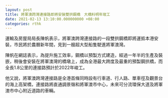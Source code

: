 ```yaml
---
layout: post
title: 將軍澳跨灣連接路即將安裝雙拱鋼橋　大橋料明年竣工
date: 2021-02-13 13:10:00.000000000 +08:00
categories: rthk
---
```


運輸及房屋局局長陳帆表示，將軍澳跨灣連接路的一段雙拱鋼橋即將運抵本港安裝，市民將於農曆新年間，見到一艘超大型船隻駛進將軍澳灣。

陳帆在網誌表示，為提升施工效率，鋼橋以預製方式建造，經過一年半的生產及裝嵌，稍後會安裝在將軍澳灣的橋墩上，成為全港最大跨度及最重的預製鋼拱橋，而全長1.8公里的連接路預計於2022年峻工。

他又說，將軍澳跨灣連接路是全港首條同時設有行車道、行人路、單車徑及觀景台的海上高架橋，連接路將直通調景嶺和將軍澳市中心，未來可分流環保大道及將軍澳市中心附近道路的車輛。
